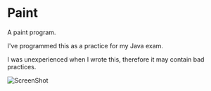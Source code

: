 Paint
=====

A paint program.

I've programmed this as a practice for my Java exam. 

I was unexperienced when I wrote this, therefore it may contain bad practices.

![ScreenShot](http://black-pixel.net/stuff/github/paint/B_PPaint.png)
